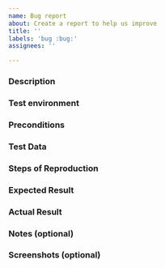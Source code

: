 ```yaml
---
name: Bug report
about: Create a report to help us improve
title: ''
labels: 'bug :bug:'
assignees: ''

---
```


### Description

<!--
A clear and concise description of what the bug is. Please mention the platform (eg. "On the mobile app, ...")
-->

### Test environment

<!--
On which platform did you find this bug, Web or Mobile?
If Mobile, iOS or Android?
-->


### Preconditions

<!--
What is the state of the application before the reproduction steps are executed?
Example: The user is logged in. Some data exists. Some data does not exist. etc.
-->


### Test Data

<!--
Any test data that is required to reproduce the bug.
-->


### Steps of Reproduction

<!--
Describe the steps that are required to reproduce the bug.
Example:
1. Check "Fidelity Card" box
2. Enter an **invalid** phone number 
3. Enter a valid date of birth 
4. Click "Apply" button several times
-->


### Expected Result

<!-- 
Describe what is expected to happen when the reproduction steps are executed.
Example: An error message regarding invalid data occurs and the operation is not initiated
-->


### Actual Result

<!--
Describe what the actual result is.
Example: The operation is initiated and the user is redirected to the next page
-->


### Notes (optional)

<!--
Other information you'd like to offer regarding the issue
-->


### Screenshots (optional)

